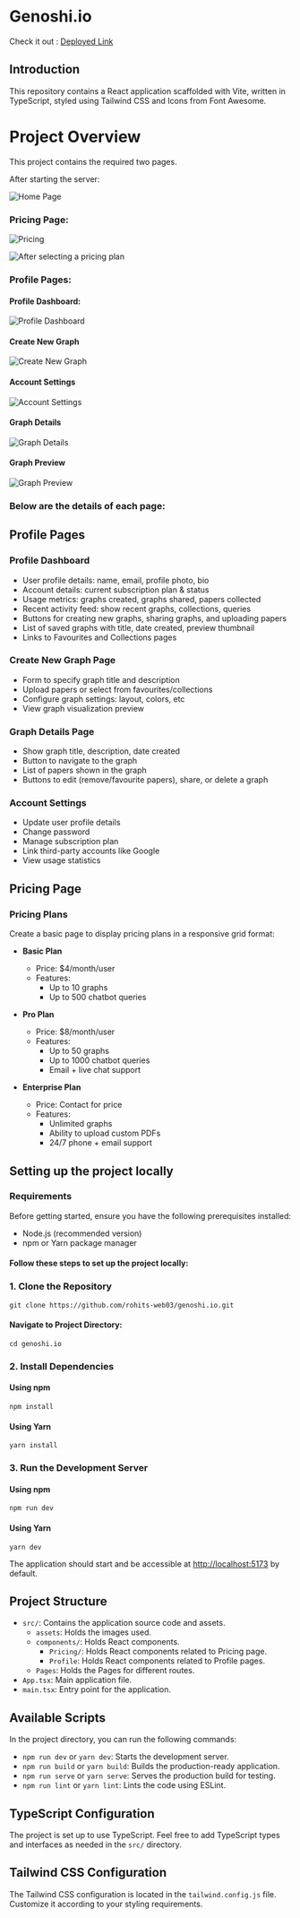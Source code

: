 # Genoshi.io

Check it out : [Deployed Link](https://genoshi-io-two.vercel.app/)

## Introduction

This repository contains a React application scaffolded with Vite, written in TypeScript, styled using Tailwind CSS and Icons from Font Awesome.

# Project Overview

This project contains the required two pages.

After starting the server:

![Home Page](<public/Genoshi Frontend Internship Test.png>)

### Pricing Page:

![Pricing](<public/Genoshi Pricing Page.png>)

![After selecting a pricing plan](<public/Genoshi Pricing Page 2.png>)

### Profile Pages:

#### Profile Dashboard:

![Profile Dashboard](<public/Profile Dashboard.png>)

#### Create New Graph

![Create New Graph](<public/Create New Graph Page.png>)

#### Account Settings

![Account Settings](<public/Account Settings.png>)

#### Graph Details


![Graph Details](<public/Graph Details.png>)

#### Graph Preview

![Graph Preview](<public/Graph Preview Page.png>)

### Below are the details of each page:

## Profile Pages
### Profile Dashboard
- User profile details: name, email, profile photo, bio
- Account details: current subscription plan & status
- Usage metrics: graphs created, graphs shared, papers collected
- Recent activity feed: show recent graphs, collections, queries
- Buttons for creating new graphs, sharing graphs, and uploading papers
- List of saved graphs with title, date created, preview thumbnail
- Links to Favourites and Collections pages

### Create New Graph Page
- Form to specify graph title and description
- Upload papers or select from favourites/collections
- Configure graph settings: layout, colors, etc
- View graph visualization preview

### Graph Details Page
- Show graph title, description, date created
- Button to navigate to the graph
- List of papers shown in the graph
- Buttons to edit (remove/favourite papers), share, or delete a graph

### Account Settings
- Update user profile details
- Change password
- Manage subscription plan
- Link third-party accounts like Google
- View usage statistics

## Pricing Page
### Pricing Plans
Create a basic page to display pricing plans in a responsive grid format:

- **Basic Plan**
  - Price: $4/month/user
  - Features:
    - Up to 10 graphs
    - Up to 500 chatbot queries

- **Pro Plan**
  - Price: $8/month/user
  - Features:
    - Up to 50 graphs
    - Up to 1000 chatbot queries
    - Email + live chat support

- **Enterprise Plan**
  - Price: Contact for price
  - Features:
    - Unlimited graphs
    - Ability to upload custom PDFs
    - 24/7 phone + email support


## Setting up the project locally

### Requirements

Before getting started, ensure you have the following prerequisites installed:

- Node.js (recommended version)
- npm or Yarn package manager

#### Follow these steps to set up the project locally:

### 1. Clone the Repository

    git clone https://github.com/rohits-web03/genoshi.io.git

#### Navigate to Project Directory:

    cd genoshi.io

### 2. Install Dependencies

#### Using npm

    npm install

#### Using Yarn

    yarn install


### 3. Run the Development Server

#### Using npm
    npm run dev

#### Using Yarn
    yarn dev

The application should start and be accessible at [http://localhost:5173](http://localhost:5173) by default.

## Project Structure

- `src/`: Contains the application source code and assets.
  - `assets`: Holds the images used.
  - `components/`: Holds React components.
      - `Pricing/`: Holds React components related to Pricing page.
      - `Profile`: Holds React components related to Profile pages.
  - `Pages`: Holds the Pages for different routes.
- `App.tsx`: Main application file.
- `main.tsx`: Entry point for the application.

## Available Scripts

In the project directory, you can run the following commands:

- `npm run dev` or `yarn dev`: Starts the development server.
- `npm run build` or `yarn build`: Builds the production-ready application.
- `npm run serve` or `yarn serve`: Serves the production build for testing.
- `npm run lint` or `yarn lint`: Lints the code using ESLint.

## TypeScript Configuration

The project is set up to use TypeScript. Feel free to add TypeScript types and interfaces as needed in the `src/` directory.

## Tailwind CSS Configuration

The Tailwind CSS configuration is located in the `tailwind.config.js` file. Customize it according to your styling requirements.

